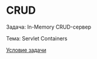 # CRUD

Задача: In-Memory CRUD-сервер

Тема: Servlet Containers

[Условие задачи](https://github.com/netology-code/jspr-homeworks/tree/master/04_servlets)